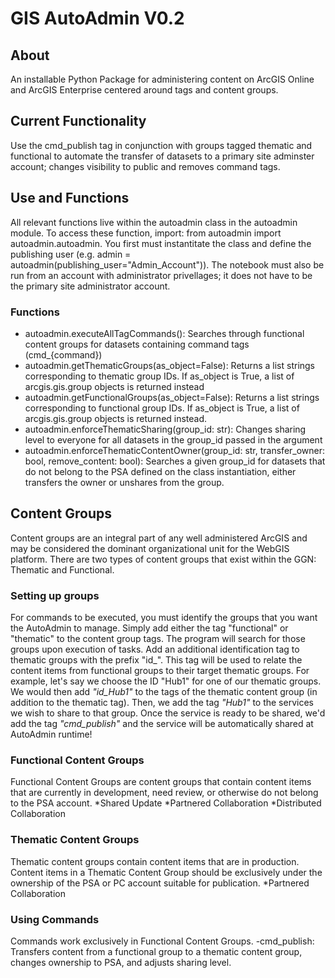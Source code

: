 #  GIS AutoAdmin V0.2


## About
An installable Python Package for administering content on ArcGIS Online and ArcGIS Enterprise centered around tags and content groups.  

## Current Functionality
Use the cmd_publish tag in conjunction with groups tagged thematic and functional to automate the transfer of datasets to a primary site adminster account; changes visibility to public and removes command tags.

## Use and Functions
All relevant functions live within the autoadmin class in the autoadmin module. To access these function, import: from autoadmin import autoadmin.autoadmin. You first must instantitate the class and define the publishing user (e.g. admin = autoadmin(publishing_user="Admin_Account")). The notebook must also be run from an account with administrator privellages; it does not have to be the primary site administrator account.
### Functions
* autoadmin.executeAllTagCommands(): Searches through functional content groups for datasets containing command tags (cmd_{command})
* autoadmin.getThematicGroups(as_object=False): Returns a list strings corresponding to thematic group IDs. If as_object is True, a list of arcgis.gis.group objects is returned instead
* autoadmin.getFunctionalGroups(as_object=False): Returns a list strings corresponding to functional group IDs. If as_object is True, a list of arcgis.gis.group objects is returned instead.
* autoadmin.enforceThematicSharing(group_id: str): Changes sharing level to everyone for all datasets in the group_id passed in the argument
* autoadmin.enforceThematicContentOwner(group_id: str, transfer_owner: bool, remove_content: bool): Searches a given group_id for datasets that do not belong to the PSA defined on the class instantiation, either transfers the owner or unshares from the group.  

## Content Groups
Content groups are an integral part of any well administered ArcGIS and may be considered the dominant organizational unit for the WebGIS platform. There are two types of content groups that exist within the GGN: Thematic and Functional. 

### Setting up groups
For commands to be executed, you must identify the groups that you want the AutoAdmin to manage. Simply add either the tag "functional" or "thematic" to the content group tags. The program will search for those groups upon execution of tasks. Add an additional identification tag to thematic groups with the prefix "id_". This tag will be used to relate the content items from functional groups to their target thematic groups. For example, let's say we choose the ID "Hub1" for one of our thematic groups. We would then add *"id_Hub1"* to the tags of the thematic content group (in addition to the thematic tag). Then, we add the tag *"Hub1"* to the services we wish to share to that group. Once the service is ready to be shared, we'd add the tag *"cmd_publish"* and the service will be automatically shared at AutoAdmin runtime!     

### Functional Content Groups
Functional Content Groups are content groups that contain content items that are currently in development, need review, or otherwise do not belong to the PSA account. 
*Shared Update
*Partnered Collaboration
*Distributed Collaboration

### Thematic Content Groups
Thematic content groups contain content items that are in production. Content items in a Thematic Content Group should be exclusively under the ownership of the PSA or PC account suitable for publication.
*Partnered Collaboration

### Using Commands
Commands work exclusively in Functional Content Groups. 
-cmd_publish: Transfers content from a functional group to a thematic content group, changes ownership to PSA, and adjusts sharing level. 
